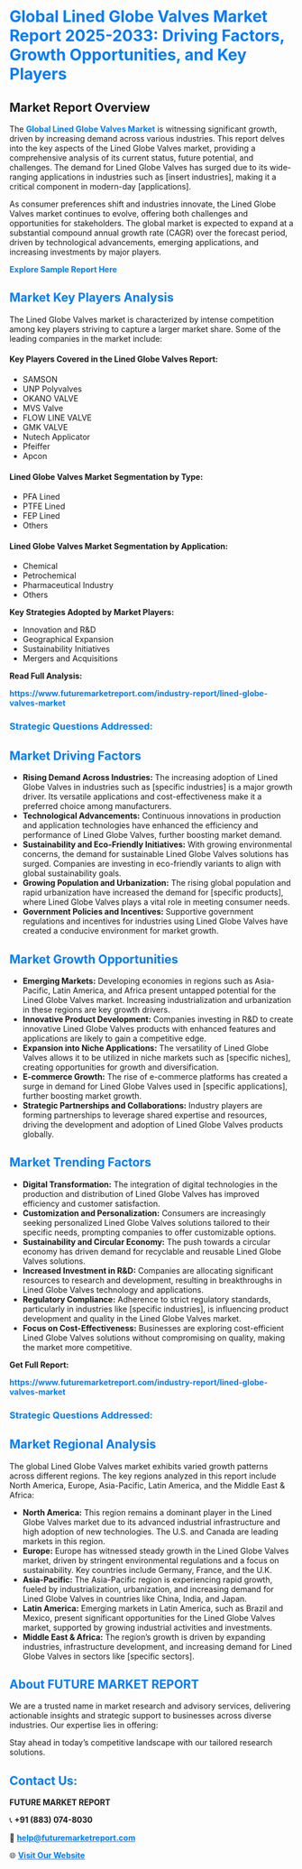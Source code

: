 <h1 style="color: #007BFF;">Global Lined Globe Valves Market Report 2025-2033: Driving Factors, Growth Opportunities, and Key Players</h1>

<section id="overview">
<h2>Market Report Overview</h2>
<p>The <a href="https://www.futuremarketreport.com/industry-report/lined-globe-valves-market" style="color: #007BFF; text-decoration: none;"><strong>Global Lined Globe Valves Market</strong></a> is witnessing significant growth, driven by increasing demand across various industries. This report delves into the key aspects of the Lined Globe Valves market, providing a comprehensive analysis of its current status, future potential, and challenges. The demand for Lined Globe Valves has surged due to its wide-ranging applications in industries such as [insert industries], making it a critical component in modern-day [applications].</p>
<p>As consumer preferences shift and industries innovate, the Lined Globe Valves market continues to evolve, offering both challenges and opportunities for stakeholders. The global market is expected to expand at a substantial compound annual growth rate (CAGR) over the forecast period, driven by technological advancements, emerging applications, and increasing investments by major players.</p>
</section>

<section id="overview">
<p><a href="https://www.futuremarketreport.com/request-sample/reportId=62809" style="color: #007BFF; text-decoration: none;"><strong>Explore Sample Report Here</strong></a></p>
</section>

<section id="key-players">
<h2 style="color: #007BFF;">Market Key Players Analysis</h2>
<p>The Lined Globe Valves market is characterized by intense competition among key players striving to capture a larger market share. Some of the leading companies in the market include:</p>
<h4>Key Players Covered in the Lined Globe Valves Report:</h4>
<ul><li>SAMSON</li><li>UNP Polyvalves</li><li>OKANO VALVE</li><li>MVS Valve</li><li>FLOW LINE VALVE</li><li>GMK VALVE</li><li>Nutech Applicator</li><li>Pfeiffer</li><li>Apcon</li></ul>
<h4>Lined Globe Valves Market Segmentation by Type:</h4>
<ul><li>PFA Lined</li><li>PTFE Lined</li><li>FEP Lined</li><li>Others</li></ul>

<h4>Lined Globe Valves Market Segmentation by Application:</h4>
<ul><li>Chemical</li><li>Petrochemical</li><li>Pharmaceutical Industry</li><li>Others</li></ul>
<p><strong>Key Strategies Adopted by Market Players:</strong></p>
<ul>
<li>Innovation and R&D</li>
<li>Geographical Expansion</li>
<li>Sustainability Initiatives</li>
<li>Mergers and Acquisitions</li>
</ul>
</section>

<section>
<p><strong>Read Full Analysis: </strong></p><a href="https://www.futuremarketreport.com/industry-report/lined-globe-valves-market" style="color: #007BFF; text-decoration: none;"><strong>https://www.futuremarketreport.com/industry-report/lined-globe-valves-market</strong></a>
<h3 style="color: #007BFF;">Strategic Questions Addressed:</h3>
</section>

<section id="driving-factors">
<h2 style="color: #007BFF;">Market Driving Factors</h2>
<ul>
<li><strong>Rising Demand Across Industries:</strong> The increasing adoption of Lined Globe Valves in industries such as [specific industries] is a major growth driver. Its versatile applications and cost-effectiveness make it a preferred choice among manufacturers.</li>
<li><strong>Technological Advancements:</strong> Continuous innovations in production and application technologies have enhanced the efficiency and performance of Lined Globe Valves, further boosting market demand.</li>
<li><strong>Sustainability and Eco-Friendly Initiatives:</strong> With growing environmental concerns, the demand for sustainable Lined Globe Valves solutions has surged. Companies are investing in eco-friendly variants to align with global sustainability goals.</li>
<li><strong>Growing Population and Urbanization:</strong> The rising global population and rapid urbanization have increased the demand for [specific products], where Lined Globe Valves plays a vital role in meeting consumer needs.</li>
<li><strong>Government Policies and Incentives:</strong> Supportive government regulations and incentives for industries using Lined Globe Valves have created a conducive environment for market growth.</li>
</ul>
</section>

<section id="growth-opportunities">
<h2 style="color: #007BFF;">Market Growth Opportunities</h2>
<ul>
<li><strong>Emerging Markets:</strong> Developing economies in regions such as Asia-Pacific, Latin America, and Africa present untapped potential for the Lined Globe Valves market. Increasing industrialization and urbanization in these regions are key growth drivers.</li>
<li><strong>Innovative Product Development:</strong> Companies investing in R&D to create innovative Lined Globe Valves products with enhanced features and applications are likely to gain a competitive edge.</li>
<li><strong>Expansion into Niche Applications:</strong> The versatility of Lined Globe Valves allows it to be utilized in niche markets such as [specific niches], creating opportunities for growth and diversification.</li>
<li><strong>E-commerce Growth:</strong> The rise of e-commerce platforms has created a surge in demand for Lined Globe Valves used in [specific applications], further boosting market growth.</li>
<li><strong>Strategic Partnerships and Collaborations:</strong> Industry players are forming partnerships to leverage shared expertise and resources, driving the development and adoption of Lined Globe Valves products globally.</li>
</ul>
</section>

<section id="trending-factors">
<h2 style="color: #007BFF;">Market Trending Factors</h2>
<ul>
<li><strong>Digital Transformation:</strong> The integration of digital technologies in the production and distribution of Lined Globe Valves has improved efficiency and customer satisfaction.</li>
<li><strong>Customization and Personalization:</strong> Consumers are increasingly seeking personalized Lined Globe Valves solutions tailored to their specific needs, prompting companies to offer customizable options.</li>
<li><strong>Sustainability and Circular Economy:</strong> The push towards a circular economy has driven demand for recyclable and reusable Lined Globe Valves solutions.</li>
<li><strong>Increased Investment in R&D:</strong> Companies are allocating significant resources to research and development, resulting in breakthroughs in Lined Globe Valves technology and applications.</li>
<li><strong>Regulatory Compliance:</strong> Adherence to strict regulatory standards, particularly in industries like [specific industries], is influencing product development and quality in the Lined Globe Valves market.</li>
<li><strong>Focus on Cost-Effectiveness:</strong> Businesses are exploring cost-efficient Lined Globe Valves solutions without compromising on quality, making the market more competitive.</li>
</ul>
</section>

<section>
<p><strong>Get Full Report: </strong></p><a href="https://www.futuremarketreport.com/industry-report/lined-globe-valves-market" style="color: #007BFF; text-decoration: none;"><strong>https://www.futuremarketreport.com/industry-report/lined-globe-valves-market</strong></a>
<h3 style="color: #007BFF;">Strategic Questions Addressed:</h3>
</section>


<section id="regional-analysis">
<h2 style="color: #007BFF;">Market Regional Analysis</h2>
<p>The global Lined Globe Valves market exhibits varied growth patterns across different regions. The key regions analyzed in this report include North America, Europe, Asia-Pacific, Latin America, and the Middle East & Africa:</p>
<ul>
<li><strong>North America:</strong> This region remains a dominant player in the Lined Globe Valves market due to its advanced industrial infrastructure and high adoption of new technologies. The U.S. and Canada are leading markets in this region.</li>
<li><strong>Europe:</strong> Europe has witnessed steady growth in the Lined Globe Valves market, driven by stringent environmental regulations and a focus on sustainability. Key countries include Germany, France, and the U.K.</li>
<li><strong>Asia-Pacific:</strong> The Asia-Pacific region is experiencing rapid growth, fueled by industrialization, urbanization, and increasing demand for Lined Globe Valves in countries like China, India, and Japan.</li>
<li><strong>Latin America:</strong> Emerging markets in Latin America, such as Brazil and Mexico, present significant opportunities for the Lined Globe Valves market, supported by growing industrial activities and investments.</li>
<li><strong>Middle East & Africa:</strong> The region’s growth is driven by expanding industries, infrastructure development, and increasing demand for Lined Globe Valves in sectors like [specific sectors].</li>
</ul>
</section>

<footer>
<h2 style="color: #007BFF;">About FUTURE MARKET REPORT</h2>
<p>We are a trusted name in market research and advisory services, delivering actionable insights and strategic support to businesses across diverse industries. Our expertise lies in offering:</p>

<p>Stay ahead in today’s competitive landscape with our tailored research solutions.</p>

<h2 style="color: #007BFF;">Contact Us:</h2>
<p><strong>FUTURE MARKET REPORT</strong></p>
<p>📞 <strong>+91 (883) 074-8030</strong></p>
<p>📧 <strong><a href="mailto:help@futuremarketreport.com" style="color: #007BFF;">help@futuremarketreport.com</a></strong></p>
<p>🌐 <strong><a href="https://www.futuremarketreport.com/" style="color: #007BFF;">Visit Our Website</a></strong></p>
</footer>